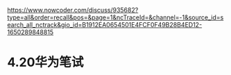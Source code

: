 https://www.nowcoder.com/discuss/935682?type=all&order=recall&pos=&page=1&ncTraceId=&channel=-1&source_id=search_all_nctrack&gio_id=B1912EA0654501E4FCF0F49B28B4ED12-1650289848815


# 4.20华为笔试
